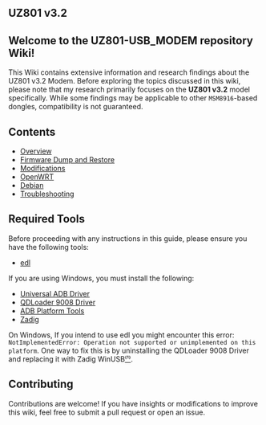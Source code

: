 ## UZ801 v3.2

## Welcome to the UZ801-USB_MODEM repository Wiki!

This Wiki contains extensive information and research findings about the UZ801 v3.2 Modem. Before exploring the topics discussed in this wiki, please note that my research primarily focuses on the **UZ801 v3.2** model specifically. While some findings may be applicable to other `MSM8916`-based dongles, compatibility is not guaranteed.

## Contents

- [Overview](https://github.com/AlienWolfX/UZ801-USB_MODEM/wiki/Overview)
- [Firmware Dump and Restore](<https://github.com/AlienWolfX/UZ801-USB_MODEM/wiki/Firmware(Dump_and_Restore)>)
- [Modifications](https://github.com/AlienWolfX/UZ801-USB_MODEM/wiki/Modifications)
- [OpenWRT](https://github.com/AlienWolfX/UZ801-USB_MODEM/wiki/OpenWRT)
- [Debian](https://github.com/AlienWolfX/UZ801-USB_MODEM/wiki/Debian)
- [Troubleshooting](https://github.com/AlienWolfX/UZ801-USB_MODEM/wiki/Troubleshooting)

## Required Tools

Before proceeding with any instructions in this guide, please ensure you have the following tools:

- [edl](https://github.com/bkerler/edl)

If you are using Windows, you must install the following:

- [Universal ADB Driver](https://adb.clockworkmod.com/)
- [QDLoader 9008 Driver](https://qdloader9008.com/)
- [ADB Platform Tools](https://gist.github.com/ifiokjr/b70882d3f1182ed48ec7eefa5c93a740)
- [Zadig](https://zadig.akeo.ie/)

On Windows, If you intend to use edl you might encounter this error: `NotImplementedError: Operation not supported or unimplemented on this platform`. One way to fix this is by uninstalling the QDLoader 9008 Driver and replacing it with Zadig WinUSB[⁽¹⁾](https://github.com/bkerler/edl/issues/349#issuecomment-2060152724).

## Contributing

Contributions are welcome! If you have insights or modifications to improve this wiki, feel free to submit a pull request or open an issue.
